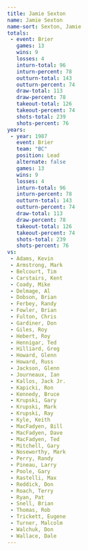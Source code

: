 ```yaml
---
title: Jamie Sexton
name: Jamie Sexton
name-sort: Sexton, Jamie
totals:
 - event: Brier
   games: 13
   wins: 9
   losses: 4
   inturn-total: 96
   inturn-percent: 78
   outturn-total: 143
   outturn-percent: 74
   draw-total: 113
   draw-percent: 78
   takeout-total: 126
   takeout-percent: 74
   shots-total: 239
   shots-percent: 76
years:
 - year: 1987
   event: Brier
   team: "BC"
   position: Lead
   alternate: false
   games: 13
   wins: 9
   losses: 4
   inturn-total: 96
   inturn-percent: 78
   outturn-total: 143
   outturn-percent: 74
   draw-total: 113
   draw-percent: 78
   takeout-total: 126
   takeout-percent: 74
   shots-total: 239
   shots-percent: 76
vs:
 - Adams, Kevin
 - Armstrong, Mark
 - Belcourt, Tim
 - Carstairs, Kent
 - Coady, Mike
 - Delmage, Al
 - Dobson, Brian
 - Ferbey, Randy
 - Fowler, Brian
 - Fulton, Chris
 - Gardiner, Don
 - Giles, Roy
 - Hebert, Roy
 - Hennigar, Ted
 - Hilliard, Greg
 - Howard, Glenn
 - Howard, Russ
 - Jackson, Glenn
 - Journeaux, Ian
 - Kallos, Jack Jr.
 - Kapicki, Ron
 - Kennedy, Bruce
 - Krupski, Gary
 - Krupski, Mark
 - Krupski, Ray
 - Kyle, Keith
 - MacFadyen, Bill
 - MacFadyen, Dave
 - MacFadyen, Ted
 - Mitchell, Gary
 - Noseworthy, Mark
 - Perry, Randy
 - Pineau, Larry
 - Poole, Gary
 - Rastelli, Max
 - Reddick, Don
 - Roach, Terry
 - Ryan, Pat
 - Snell, Brian
 - Thomas, Rob
 - Trickett, Eugene
 - Turner, Malcolm
 - Walchuk, Don
 - Wallace, Dale
---
```

